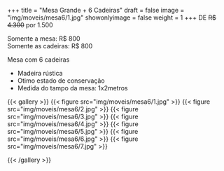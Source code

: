 +++
title = "Mesa Grande + 6 Cadeiras"
draft = false
image = "img/moveis/mesa6/1.jpg"
showonlyimage = false
weight = 1
+++
DE ~~R$ 4.300~~ por <span class="price">1.500</span>

Somente a mesa: R$ 800<br>
Somente as cadeiras: R$ 800
<!--more-->

Mesa com 6 cadeiras

- Madeira rústica
- Otimo estado de conservação
- Medida do tampo da mesa: 1x2metros

{{< gallery >}}
{{< figure src="img/moveis/mesa6/1.jpg" >}}
{{< figure src="img/moveis/mesa6/2.jpg" >}}
{{< figure src="img/moveis/mesa6/3.jpg" >}}
{{< figure src="img/moveis/mesa6/4.jpg" >}}
{{< figure src="img/moveis/mesa6/5.jpg" >}}
{{< figure src="img/moveis/mesa6/6.jpg" >}}
{{< figure src="img/moveis/mesa6/7.jpg" >}}

{{< /gallery >}}